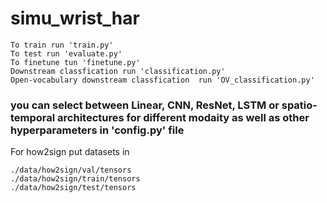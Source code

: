 # simu_wrist_har

    To train run 'train.py'
    To test run 'evaluate.py'
    To finetune tun 'finetune.py'
    Downstream classfication run 'classification.py'
    Open-vocabulary downstream classfication  run 'OV_classification.py'

### you can select between Linear, CNN, ResNet, LSTM or spatio-temporal architectures for different modaity as well as other hyperparameters in 'config.py' file



For how2sign put datasets in  

    ./data/how2sign/val/tensors
    ./data/how2sign/train/tensors
    ./data/how2sign/test/tensors
